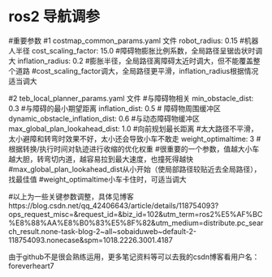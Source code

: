 # ros2 导航调参

#重要参数
#1 costmap_common_params.yaml 文件
  robot_radius: 0.15    #机器人半径
  cost_scaling_factor:  15.0  #障碍物膨胀比例系数，全局路径呈锯齿状时调大
  inflation_radius:     0.2      #膨胀半径，全局路径离障碍太近时调大，但不能覆盖整个道路
#cost_scaling_factor调大，全局路径更平滑，inflation_radius根据情况适当调大

#2 teb_local_planner_params.yaml 文件
    #与障碍物相关
    min_obstacle_dist: 0.3   #与障碍的最小期望距离
    inflation_dist: 0.5 # 障碍物周围缓冲区
    dynamic_obstacle_inflation_dist: 0.6  #与动态障碍物缓冲区
    max_global_plan_lookahead_dist: 1.0 #向前规划最长距离 #太大路径不平滑，太小避障和转弯时效果不好，太小还会导致小车不敢走
    weight_optimaltime: 3 # 根据转换/执行时间对轨迹进行收缩的优化权重  #很重要的一个参数，值越大小车越大胆，转弯切内道，越容易拉到最大速度，也撞死得越快
#max_global_plan_lookahead_dist从小开始（使局部路径较贴近去全局路径），找最佳值
#weight_optimaltime小车卡住时，可适当调大

#以上为一些关键参数调整，具体见博客https://blog.csdn.net/qq_42406643/article/details/118754093?ops_request_misc=&request_id=&biz_id=102&utm_term=ros2%E5%AF%BC%E8%88%AA%E8%B0%83%E5%8F%82&utm_medium=distribute.pc_search_result.none-task-blog-2~all~sobaiduweb~default-2-118754093.nonecase&spm=1018.2226.3001.4187

由于github不是很会熟练运用，更多笔记资料等可以去我的csdn博客看用户名：foreverheart7
